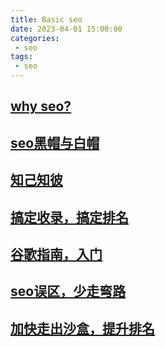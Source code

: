 ```yaml
---
title: Basic seo
date: 2023-04-01 15:00:00
categories:
 - seo
tags:
 - seo
---
```


## [why seo?](/views/seo/why-seo)

## [seo黑帽与白帽](/views/seo/black-white-hat)

## [知己知彼](/views/seo/seo-know)

## [搞定收录，搞定排名](/views/seo/seo-record)

## [谷歌指南，入门](/views/seo/seo-open-door)

## [seo误区，少走弯路](/views/seo/seo-warn)

## [加快走出沙盒，提升排名](/views/seo/seo-up-rank)

